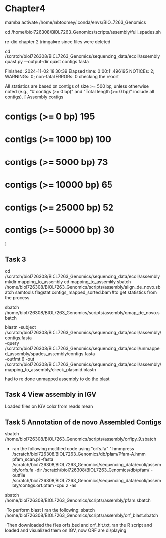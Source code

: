 
# Chapter4

mamba activate /home/mbtoomey/.conda/envs/BIOL7263_Genomics


cd /home/biol726308/BIOL7263_Genomics/scripts/assembly/full_spades.sh

re-did chapter 2 trimgalore since files were deleted

cd /scratch/biol726308/BIOL7263_Genomics/sequencing_data/ecoli/assembly
quast.py --output-dir quast contigs.fasta

Finished: 2024-11-02 18:30:39
Elapsed time: 0:00:11.496195
NOTICEs: 2; WARNINGs: 0; non-fatal ERRORs: 0
 checking the report
 
 All statistics are based on contigs of size >= 500 bp, unless otherwise noted (e.g., "# contigs (>= 0 bp)" and "Total length (>= 0 bp)" include all contigs).
[
Assembly                    contigs
# contigs (>= 0 bp)         195    
# contigs (>= 1000 bp)      100    
# contigs (>= 5000 bp)      73     
# contigs (>= 10000 bp)     65     
# contigs (>= 25000 bp)     52     
# contigs (>= 50000 bp)     30 
]

## Task 3

cd /scratch/biol726308/BIOL7263_Genomics/sequencing_data/ecoli/assembly
mkdir mapping_to_assembly
cd mapping_to_assembly
sbatch /home/biol726308/BIOL7263_Genomics/scripts/assembly/align_de_novo.sbatch
samtools flagstat contigs_mapped_sorted.bam #to get statistics from the process

sbatch /home/biol726308/BIOL7263_Genomics/scripts/assembly/qmap_de_novo.sbatch

blastn -subject /scratch/biol726308/BIOL7263_Genomics/sequencing_data/ecoli/assembly/contigs.fasta \
-query /scratch/biol726308/BIOL7263_Genomics/sequencing_data/ecoli/unmapped_assembly/spades_assembly/contigs.fasta \
-outfmt 6 -out /scratch/biol726308/BIOL7263_Genomics/sequencing_data/ecoli/assembly/mapping_to_assembly/check_plasmid.blastn

had to re done unmapped assembly to do the blast 

## Task 4 View assembly in IGV

Loaded files on IGV 
color from reads mean 

## Task 5 Annotation of de novo Assembled Contigs

sbatch /home/biol726308/BIOL7263_Genomics/scripts/assembly/orfipy_9.sbatch
- ran the following modified code using "orfs.fa" "
hmmpress /scratch/biol726308/BIOL7263_Genomics/db/pfam/Pfam-A.hmm
pfam_scan.pl -fasta /scratch/biol726308/BIOL7263_Genomics/sequencing_data/ecoli/assembly/orfs.fa -dir  /scratch/biol726308/BIOL7263_Genomics/db/pfam/ -outfile /scratch/biol726308/BIOL7263_Genomics/sequencing_data/ecoli/assembly/contigs.orf.pfam -cpu 2 -as


sbatch /home/biol726308/BIOL7263_Genomics/scripts/assembly/pfam.sbatch

-To perform blast I ran the following:
sbatch /home/biol726308/BIOL7263_Genomics/scripts/assembly/orf_blast.sbatch

-Then downloaded the files orfs.bed and orf_hit.txt, ran the R script and loaded and visualized them on IGV, now ORF are displaying